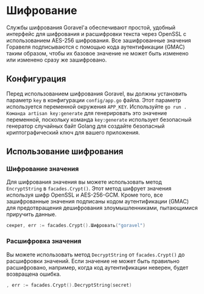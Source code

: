 # Шифрование

Службы шифрования Goravel'а обеспечивают простой, удобный интерфейс для шифрования и расшифровки текста через OpenSSL
с использованием AES-256 шифрования. Все зашифрованные значения Горавеля подписываются с помощью кода аутентификации (GMAC) таким образом,
чтобы их базовое значение не может быть изменено или изменено сразу же зашифровано.

## Конфигурация

Перед использованием шифрования Goravel, вы должны установить параметр `key` в конфигурации `config/app.go`
файла. Этот параметр используется переменной окружения `APP_KEY`. Используйте `go run . Команда artisan key:generate` для
генерировать это значение переменной, поскольку команда `key:generate` использует безопасный генератор случайных байт Golang для
создайте безопасный криптографический ключ для вашего приложения.

## Использование шифрования

### Шифрование значения

Для шифрования значения вы можете использовать метод `EncryptString` в `facades.Crypt()`. Этот метод шифрует значения используя шифр
OpenSSL и AES-256-GCM. Кроме того, все зашифрованные значения подписаны кодом аутентификации (GMAC)
для предотвращения дешифрования злоумышленниками, пытающимися приручить данные.

```go
секрет, err := facades.Crypt().Шифровать("goravel")
```

### Расшифровка значения

Вы можете использовать метод `DecryptString` от `facades.Crypt()` до расшифровки значений. Если значение не может быть правильно
расшифровано, например, когда код аутентификации неверен, будет возвращена ошибка.

```go
, err := facades.Crypt().DecryptString(secret)
```
